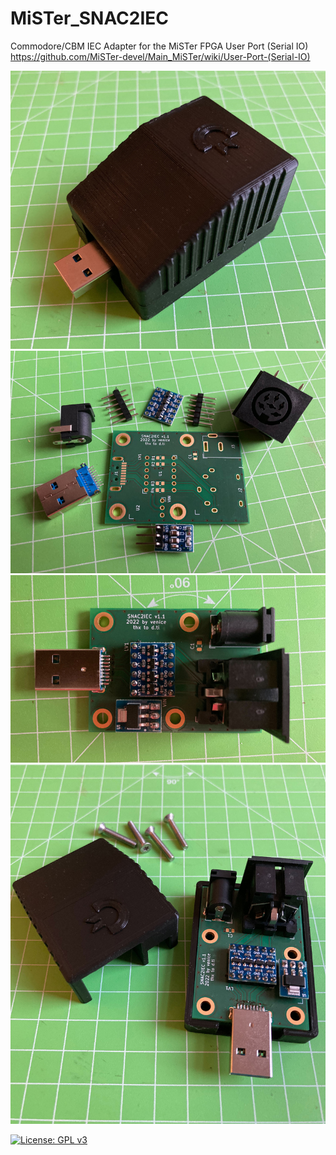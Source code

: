 # MiSTer_SNAC2IEC
Commodore/CBM IEC Adapter for the MiSTer FPGA User Port (Serial IO)  
https://github.com/MiSTer-devel/Main_MiSTer/wiki/User-Port-(Serial-IO)  
  
<img src="https://github.com/venice1200/MiSTer_SNAC2IEC/blob/main/Pictures/Case.jpg" width="600" class="center">
  
<img src="https://github.com/venice1200/MiSTer_SNAC2IEC/blob/main/Pictures/Parts.jpg" width="600" class="center">
  
<img src="https://github.com/venice1200/MiSTer_SNAC2IEC/blob/main/Pictures/Complete.jpg" width="600" class="center">
  
<img src="https://github.com/venice1200/MiSTer_SNAC2IEC/blob/main/Pictures/Case_Open.jpg" width="600" class="center">
  
[![License: GPL v3](https://img.shields.io/badge/License-GPLv3-blue.svg)](https://www.gnu.org/licenses/gpl-3.0)
